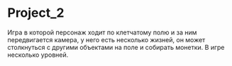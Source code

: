 # Project_2
Игра в которой персонаж ходит по клетчатому полю и за ним передвигается камера, у него есть несколько жизней, он может столкнуться с другими объектами на поле и собирать монетки. В игре несколько уровней.
